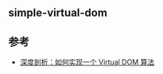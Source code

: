 ## simple-virtual-dom

## 参考
- [深度剖析：如何实现一个 Virtual DOM 算法](https://github.com/livoras/blog/issues/13)